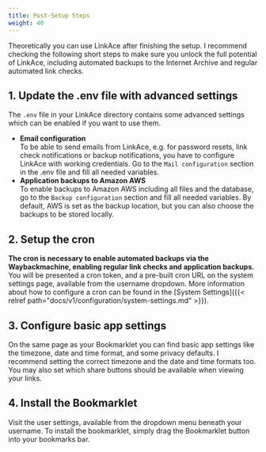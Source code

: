 ```yaml
---
title: Post-Setup Steps
weight: 40
---
```


Theoretically you can use LinkAce after finishing the setup. I recommend checking the following short steps to make sure you unlock the full potential of LinkAce, including automated backups to the Internet Archive and regular automated link checks.

## 1. Update the .env file with advanced settings

The `.env` file in your LinkAce directory contains some advanced settings which can be enabled if you want to use them.

* **Email configuration**  
    To be able to send emails from LinkAce, e.g. for password resets, link check notifications or backup notifications, you have to configure LinkAce with working credentials. Go to the `Mail configuration` section in the .env file and fill all needed variables.
* **Application backups to Amazon AWS**  
    To enable backups to Amazon AWS including all files and the database, go to the `Backup configuration` section and fill all needed variables. By default, AWS is set as the backup location, but you can also choose the backups to be stored locally.

## 2. Setup the cron

**The cron is necessary to enable automated backups via the Waybackmachine, enabling regular link checks and application backups.** You will be presented a cron token, and a pre-built cron URL on the system settings page, available from the username dropdown. More information about how to configure a cron can be found in the [System Settings]({{< relref path="docs/v1/configuration/system-settings.md" >}}).

## 3. Configure basic app settings

On the same page as your Bookmarklet you can find basic app settings like the timezone, date and time format, and some privacy defaults. I recommend setting the correct timezone and the date and time formats too. You may also set which share buttons should be available when viewing your links.

## 4. Install the Bookmarklet

Visit the user settings, available from the dropdown menu beneath your username. To install the bookmarklet, simply drag the Bookmarklet button into your bookmarks bar.
